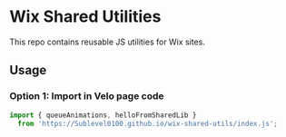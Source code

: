 # Wix Shared Utilities

This repo contains reusable JS utilities for Wix sites.

## Usage

### Option 1: Import in Velo page code
```javascript
import { queueAnimations, helloFromSharedLib }
  from 'https://Sublevel0100.github.io/wix-shared-utils/index.js';
